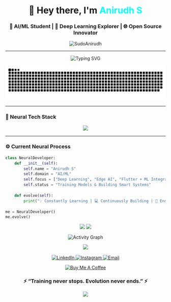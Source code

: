 <!-- 🧠 Neural Nexus v2.0 — Animated AI/ML GitHub Profile by Anirudh S -->

<h1 align="center">👋 Hey there, I'm <span style="color:#00FFFF;">Anirudh S</span></h1>
<h3 align="center">🚀 AI/ML Student | 🤖 Deep Learning Explorer | 🌐 Open Source Innovator</h3>

<p align="center">
  <img src="https://komarev.com/ghpvc/?username=SudoAnirudh&label=Profile%20views&color=4db6ac&style=flat-square" alt="SudoAnirudh" />

---

<p align="center">
  <img src="https://readme-typing-svg.demolab.com?font=JetBrains+Mono&size=22&pause=1000&color=00FFFF&center=true&vCenter=true&width=650&lines=Artificial+Intelligence+Engineer+in+Progress;Exploring+Neural+Networks;Building+AI+Apps+%26+TensorFlow;Learning+LLMs+and+Vision+AI" alt="Typing SVG" />
</p>

<p align="center">
  <img src="https://github.com/Platane/snk/raw/output/github-contribution-grid-snake.svg" alt="snake animation" />
</p>

---

### 🧬 Neural Tech Stack

<p align="center">
  <img src="https://skillicons.dev/icons?i=python,java,cpp,tensorflow,pytorch,opencv,flutter,dart,html,css,js,react,nodejs,express,mongodb,mysql,firebase,aws,gcp,git,linux,django,docker" />
</p>

---

### ⚙️ Current Neural Process

```python
class NeuralDeveloper:
    def __init__(self):
        self.name = "Anirudh S"
        self.domain = "AI/ML"
        self.focus = ["Deep Learning", "Edge AI", "Flutter + ML Integration", "LLMs"]
        self.status = "Training Models & Building Smart Systems"
    
    def evolve(self):
        print("💡 Constantly Learning | 💻 Continuously Building | 🧠 Endlessly Curious")

me = NeuralDeveloper()
me.evolve()
```
<p align="center"> <img src="https://github-readme-stats.vercel.app/api?username=SudoAnirudh&show_icons=true&theme=tokyonight&hide_border=true&count_private=true" height="165"/> <img src="https://github-readme-streak-stats.herokuapp.com/?user=SudoAnirudh&theme=tokyonight&hide_border=true" height="165"/> </p> <p align="center"> <img src="https://github-readme-activity-graph.vercel.app/graph?username=SudoAnirudh&theme=react-dark&hide_border=true&area=true" alt="Activity Graph"/> </p>

<p align="center"> <img src="https://github-readme-stats.vercel.app/api/top-langs/?username=SudoAnirudh&layout=compact&theme=tokyonight&hide_border=true" height="165"/> </p>

<p align="center"> <a href="https://www.linkedin.com/in/sudoanirudh" target="_blank"> <img src="https://img.shields.io/badge/LinkedIn-00FFFF?style=for-the-badge&logo=linkedin&logoColor=black" alt="LinkedIn"/> </a> <a href="https://www.instagram.com/___anirudh.s" target="_blank"> <img src="https://img.shields.io/badge/Instagram-ff00ff?style=for-the-badge&logo=instagram&logoColor=white" alt="Instagram"/> </a> <a href="mailto:anirudhsudo@gmail.com"> <img src="https://img.shields.io/badge/Gmail-blueviolet?style=for-the-badge&logo=gmail&logoColor=white" alt="Email"/> </a> </p>

<p align="center"> <a href="https://buymeacoffee.com/anirud" target="_blank"> <img src="https://img.shields.io/badge/☕%20Buy%20Me%20A%20Coffee-00FFFF?style=for-the-badge&logo=buymeacoffee&logoColor=black" alt="Buy Me A Coffee"/> </a> </p>

<h3 align="center">⚡ “Training never stops. Evolution never ends.” ⚡</h3> <p align="center"> <img src="https://capsule-render.vercel.app/api?type=waving&color=00FFFF&height=120&section=footer"/> </p>
